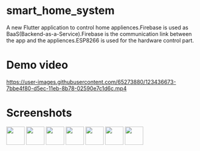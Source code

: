 # smart_home_system

A new Flutter application to control home appliences.Firebase is used as BaaS(Backend-as-a-Service).Firebase is the communication link between the app and the appliences.ESP8266 is used for the hardware control part.
# Demo video

https://user-images.githubusercontent.com/65273880/123436673-7bbe4f80-d5ec-11eb-8b78-02590e7c1d6c.mp4
# Screenshots
<img src="![Screenshot_1614779329](https://user-images.githubusercontent.com/65273880/123437026-dc4d8c80-d5ec-11eb-8912-1bfac58bf877.png)" width="48">
<img src="![Screenshot_1614780376](https://user-images.githubusercontent.com/65273880/123437035-deafe680-d5ec-11eb-8475-3279e82b16aa.png)" width="48">
<img src="![Screenshot_1614779276](https://user-images.githubusercontent.com/65273880/123437051-e2436d80-d5ec-11eb-808b-b6c0f687e99f.png)" width="48">
<img src="![Screenshot_1614779283](https://user-images.githubusercontent.com/65273880/123437058-e66f8b00-d5ec-11eb-8442-ac3ce8194f7d.png)" width="48">
<img src="![Screenshot_1614779311](https://user-images.githubusercontent.com/65273880/123437077-ebccd580-d5ec-11eb-90e8-0cd6b2e26205.png)" width="48">
<img src="![Screenshot_1614779317](https://user-images.githubusercontent.com/65273880/123437083-ef605c80-d5ec-11eb-8cc4-45ff722ceaeb.png)" width="48">
<img src="![Screenshot_1614779322](https://user-images.githubusercontent.com/65273880/123437091-f0918980-d5ec-11eb-91ea-37860d88bde5.png)" width="48">









